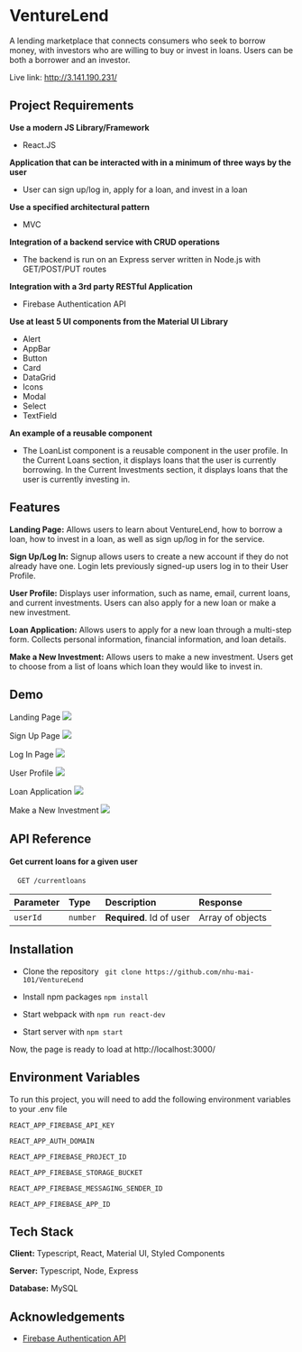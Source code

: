 
# VentureLend

A lending marketplace that connects consumers who seek to borrow money, with investors who are willing to buy or invest in loans. Users can be both a borrower and an investor.

Live link: http://3.141.190.231/
## Project Requirements

**Use a modern JS Library/Framework**
- React.JS

**Application that can be interacted with in a minimum of three ways by the user**
- User can sign up/log in, apply for a loan, and invest in a loan

**Use a specified architectural pattern**
- MVC

**Integration of a backend service with CRUD operations**
- The backend is run on an Express server written in Node.js with GET/POST/PUT routes

**Integration with a 3rd party RESTful Application**
- Firebase Authentication API

**Use at least 5 UI components from the Material UI Library**
- Alert
- AppBar
- Button
- Card
- DataGrid
- Icons
- Modal
- Select
- TextField

**An example of a reusable component**
- The LoanList component is a reusable component in the user profile. In the Current Loans section, it displays loans that the user is currently borrowing. In the Current Investments section, it displays loans that the user is currently investing in.

## Features
**Landing Page:** Allows users to learn about VentureLend, how to borrow a loan, how to invest in a loan, as well as sign up/log in for the service.

**Sign Up/Log In:** Signup allows users to create a new account if they do not already have one. Login lets previously signed-up users log in to their User Profile.

**User Profile:** Displays user information, such as name, email, current loans, and current investments. Users can also apply for a new loan or make a new investment.

**Loan Application:** Allows users to apply for a new loan through a multi-step form. Collects personal information, financial information, and loan details.

**Make a New Investment:** Allows users to make a new investment. Users get to choose from a list of loans which loan they would like to invest in.
## Demo
Landing Page
![](landing.gif)

Sign Up Page
![](signup.gif)

Log In Page
![](login.gif)

User Profile
![](userprofile.gif)

Loan Application
![](loanapplication.gif)

Make a New Investment
![](investment.gif)

## API Reference
#### Get current loans for a given user

```http
  GET /currentloans
```

| Parameter | Type     | Description                       | Response         |
| :-------- | :------- | :-------------------------------- | :--------------- |
| `userId`  | `number` | **Required**. Id of user          | Array of objects |



## Installation

* Clone the repository ``` git clone https://github.com/nhu-mai-101/VentureLend```

* Install npm packages ```npm install```

* Start webpack with ```npm run react-dev```

* Start server with ```npm start```

Now, the page is ready to load at http://localhost:3000/

## Environment Variables

To run this project, you will need to add the following environment variables to your .env file

`REACT_APP_FIREBASE_API_KEY`

`REACT_APP_AUTH_DOMAIN`

`REACT_APP_FIREBASE_PROJECT_ID`

`REACT_APP_FIREBASE_STORAGE_BUCKET`

`REACT_APP_FIREBASE_MESSAGING_SENDER_ID`

`REACT_APP_FIREBASE_APP_ID`


## Tech Stack

**Client:** Typescript, React, Material UI, Styled Components

**Server:** Typescript, Node, Express

**Database:** MySQL

## Acknowledgements

 - [Firebase Authentication API](https://firebase.google.com/docs/auth)
